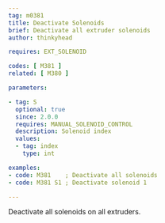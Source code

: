 ```yaml
---
tag: m0381
title: Deactivate Solenoids
brief: Deactivate all extruder solenoids
author: thinkyhead

requires: EXT_SOLENOID

codes: [ M381 ]
related: [ M380 ]

parameters:

- tag: S
  optional: true
  since: 2.0.0
  requires: MANUAL_SOLENOID_CONTROL
  description: Solenoid index
  values:
  - tag: index
    type: int

examples:
- code: M381    ; Deactivate all solenoids
- code: M381 S1 ; Deactivate solenoid 1

---
```


Deactivate all solenoids on all extruders.

